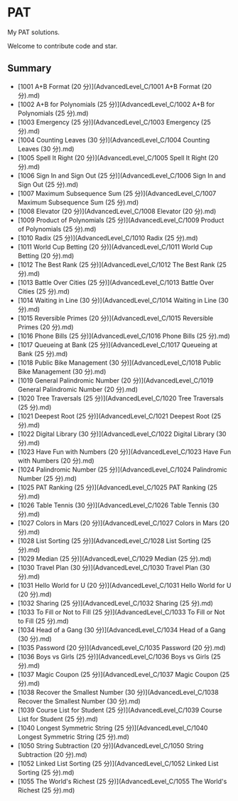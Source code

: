 
# PAT

My PAT solutions.

Welcome to contribute code and star.

## Summary

* [1001 A+B Format (20 分)](AdvancedLevel_C/1001 A+B Format (20 分).md)
* [1002 A+B for Polynomials (25 分)](AdvancedLevel_C/1002 A+B for Polynomials (25 分).md)
* [1003 Emergency (25 分)](AdvancedLevel_C/1003 Emergency (25 分).md)
* [1004 Counting Leaves (30 分)](AdvancedLevel_C/1004 Counting Leaves (30 分).md)
* [1005 Spell It Right (20 分)](AdvancedLevel_C/1005 Spell It Right (20 分).md)
* [1006 Sign In and Sign Out (25 分)](AdvancedLevel_C/1006 Sign In and Sign Out (25 分).md)
* [1007 Maximum Subsequence Sum (25 分)](AdvancedLevel_C/1007 Maximum Subsequence Sum (25 分).md)
* [1008 Elevator (20 分)](AdvancedLevel_C/1008 Elevator (20 分).md)
* [1009 Product of Polynomials (25 分)](AdvancedLevel_C/1009 Product of Polynomials (25 分).md)
* [1010 Radix (25 分)](AdvancedLevel_C/1010 Radix (25 分).md)
* [1011 World Cup Betting (20 分)](AdvancedLevel_C/1011 World Cup Betting (20 分).md)
* [1012 The Best Rank (25 分)](AdvancedLevel_C/1012 The Best Rank (25 分).md)
* [1013 Battle Over Cities (25 分)](AdvancedLevel_C/1013 Battle Over Cities (25 分).md)
* [1014 Waiting in Line (30 分)](AdvancedLevel_C/1014 Waiting in Line (30 分).md)
* [1015 Reversible Primes (20 分)](AdvancedLevel_C/1015 Reversible Primes (20 分).md)
* [1016 Phone Bills (25 分)](AdvancedLevel_C/1016 Phone Bills (25 分).md)
* [1017 Queueing at Bank (25 分)](AdvancedLevel_C/1017 Queueing at Bank (25 分).md)
* [1018 Public Bike Management (30 分)](AdvancedLevel_C/1018 Public Bike Management (30 分).md)
* [1019 General Palindromic Number (20 分)](AdvancedLevel_C/1019 General Palindromic Number (20 分).md)
* [1020 Tree Traversals (25 分)](AdvancedLevel_C/1020 Tree Traversals (25 分).md)
* [1021 Deepest Root (25 分)](AdvancedLevel_C/1021 Deepest Root (25 分).md)
* [1022 Digital Library (30 分)](AdvancedLevel_C/1022 Digital Library (30 分).md)
* [1023 Have Fun with Numbers (20 分)](AdvancedLevel_C/1023 Have Fun with Numbers (20 分).md)
* [1024 Palindromic Number (25 分)](AdvancedLevel_C/1024 Palindromic Number (25 分).md)
* [1025 PAT Ranking (25 分)](AdvancedLevel_C/1025 PAT Ranking (25 分).md)
* [1026 Table Tennis (30 分)](AdvancedLevel_C/1026 Table Tennis (30 分).md)
* [1027 Colors in Mars (20 分)](AdvancedLevel_C/1027 Colors in Mars (20 分).md)
* [1028 List Sorting (25 分)](AdvancedLevel_C/1028 List Sorting (25 分).md)
* [1029 Median (25 分)](AdvancedLevel_C/1029 Median (25 分).md)
* [1030 Travel Plan (30 分)](AdvancedLevel_C/1030 Travel Plan (30 分).md)
* [1031 Hello World for U (20 分)](AdvancedLevel_C/1031 Hello World for U (20 分).md)
* [1032 Sharing (25 分)](AdvancedLevel_C/1032 Sharing (25 分).md)
* [1033 To Fill or Not to Fill (25 分)](AdvancedLevel_C/1033 To Fill or Not to Fill (25 分).md)
* [1034 Head of a Gang (30 分)](AdvancedLevel_C/1034 Head of a Gang (30 分).md)
* [1035 Password (20 分)](AdvancedLevel_C/1035 Password (20 分).md)
* [1036 Boys vs Girls (25 分)](AdvancedLevel_C/1036 Boys vs Girls (25 分).md)
* [1037 Magic Coupon (25 分)](AdvancedLevel_C/1037 Magic Coupon (25 分).md)
* [1038 Recover the Smallest Number (30 分)](AdvancedLevel_C/1038 Recover the Smallest Number (30 分).md)
* [1039 Course List for Student (25 分)](AdvancedLevel_C/1039 Course List for Student (25 分).md)
* [1040 Longest Symmetric String (25 分)](AdvancedLevel_C/1040 Longest Symmetric String (25 分).md)
* [1050 String Subtraction (20 分)](AdvancedLevel_C/1050 String Subtraction (20 分).md)
* [1052 Linked List Sorting (25 分)](AdvancedLevel_C/1052 Linked List Sorting (25 分).md)
* [1055 The World's Richest (25 分)](AdvancedLevel_C/1055 The World's Richest (25 分).md)

